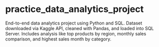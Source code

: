 # practice_data_analytics_project
End-to-end data analytics project using Python and SQL. Dataset downloaded via Kaggle API, cleaned with Pandas, and loaded into SQL Server. Includes analysis like top products by region, monthly sales comparison, and highest sales month by category.

